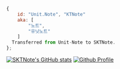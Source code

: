 ```js
{
	id: "Unit.Note", "KTNote"
	aka: [
		"노트",
		"유닛노트"
	]
  Transferred from Unit-Note to SKTNote.
};
``` 

[![SKTNote's GitHub stats](https://github-readme-stats.vercel.app/api?username=SKTNote)](https://github.com/SKTNote/github-readme-stats)
[![Github Profile](https://github-readme-stats.vercel.app/api?username=SKTNote&count_private=true&show_icons=true&theme=radical)](https://github.com/SKTNote)
